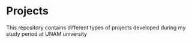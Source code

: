 # Projects
This repository contains different types of projects developed during my study period at UNAM university 
